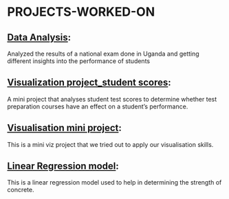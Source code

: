 # PROJECTS-WORKED-ON

## [Data Analysis](https://github.com/Golder12/Recess_data-analysis): 
Analyzed the results of a national exam done in Uganda and getting different insights into the performance of students
## [Visualization project_student scores](https://github.com/Golder12/Class-project-visualisation]): 
A mini project that analyses student test scores to determine whether test preparation courses have an effect on a student’s performance.
## [Visualisation mini project](https://github.com/Golder12/Class_Mini_Project): 
This is a mini viz project that we tried out to apply our visualisation skills.
## [Linear Regression model](https://github.com/Golder12/Linear-regression-project):
This is a linear regression model used to help in determining the strength of concrete.
